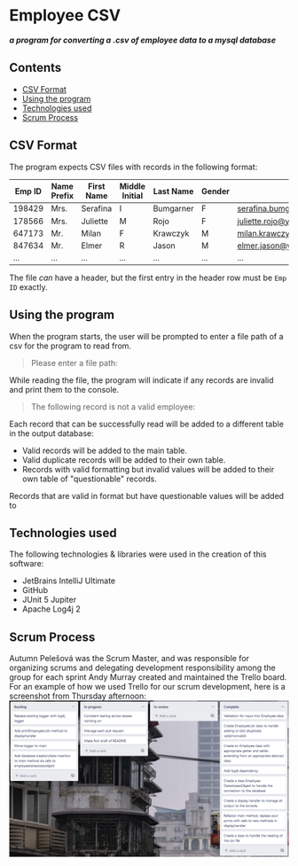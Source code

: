 # Employee CSV
***a program for converting a .csv of employee data to a mysql database***

## Contents
- [CSV Format](readme.md#csv-format)
- [Using the program](readme.md#using-the-program)
- [Technologies used](readme.md#technologies-used)
- [Scrum Process](readme.md#scrum-process)

## CSV Format
The program expects CSV files with records in the following format:

|Emp ID|Name Prefix|First Name|Middle Initial|Last Name|Gender|E-Mail|Date of Birth|Date of Joining|Salary
|---|---|---|---|---|---|---|---|---|---|
|198429|Mrs.|Serafina|I|Bumgarner|F|serafina.bumgarner@exxonmobil.com|9/21/1982|2/1/2008|69294|
|178566|Mrs.|Juliette|M|Rojo|F|juliette.rojo@yahoo.co.uk|5/8/1967|6/4/2011|193912|
|647173|Mr.|Milan|F|Krawczyk|M|milan.krawczyk@hotmail.com|4/4/1980|1/19/2012|123681|
|847634|Mr.|Elmer|R|Jason|M|elmer.jason@yahoo.com|4/9/1996|5/28/2017|93504|
|...|...|...|...|...|...|...|...|...|...|

The file *can* have a header, but the first entry in the header row must be `Emp ID` exactly.

## Using the program
When the program starts, the user will be prompted to enter a file path of a csv for the program to read from.
> Please enter a file path: 

While reading the file, the program will indicate if any records are invalid and print them to the console.
> The following record is not a valid employee: 

Each record that can be successfully read will be added to a different table in the output database:
- Valid records will be added to the main table.
- Valid duplicate records will be added to their own table.
- Records with valid formatting but invalid values will be added to their own table of "questionable" records.

Records that are valid in format but have questionable values will be added to 

## Technologies used
The following technologies & libraries were used in the creation of this software:
- JetBrains IntelliJ Ultimate
- GitHub
- JUnit 5 Jupiter
- Apache Log4j 2

## Scrum Process
Autumn Pelešová was the Scrum Master, and was responsible for organizing scrums and delegating development responsibility among the group for each sprint
Andy Murray created and maintained the Trello board.
For an example of how we used Trello for our scrum development, here is a screenshot from Thursday afternoon:
![Trello Thu PM](img/trello-thu-pm.png)